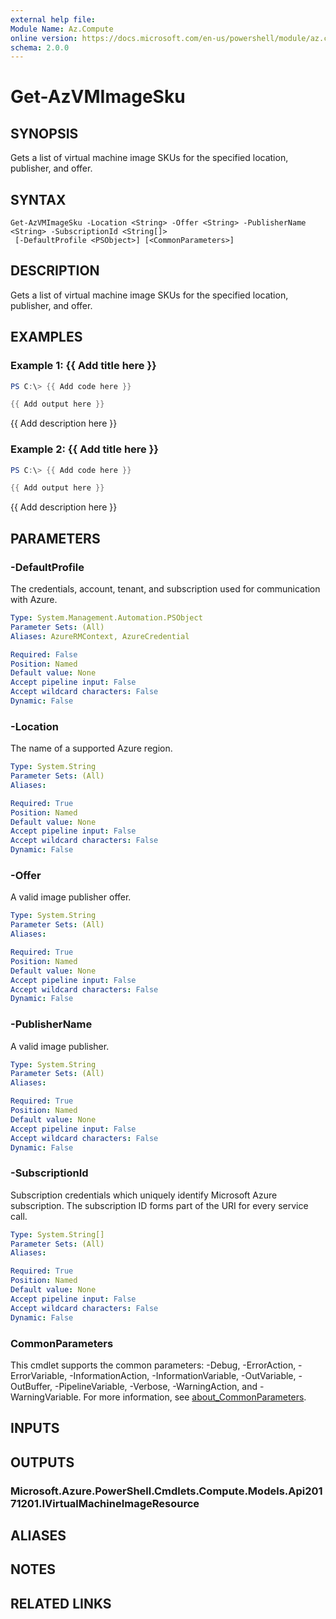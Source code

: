 ```yaml
---
external help file:
Module Name: Az.Compute
online version: https://docs.microsoft.com/en-us/powershell/module/az.compute/get-azvmimagesku
schema: 2.0.0
---
```


# Get-AzVMImageSku

## SYNOPSIS
Gets a list of virtual machine image SKUs for the specified location, publisher, and offer.

## SYNTAX

```
Get-AzVMImageSku -Location <String> -Offer <String> -PublisherName <String> -SubscriptionId <String[]>
 [-DefaultProfile <PSObject>] [<CommonParameters>]
```

## DESCRIPTION
Gets a list of virtual machine image SKUs for the specified location, publisher, and offer.

## EXAMPLES

### Example 1: {{ Add title here }}
```powershell
PS C:\> {{ Add code here }}

{{ Add output here }}
```

{{ Add description here }}

### Example 2: {{ Add title here }}
```powershell
PS C:\> {{ Add code here }}

{{ Add output here }}
```

{{ Add description here }}

## PARAMETERS

### -DefaultProfile
The credentials, account, tenant, and subscription used for communication with Azure.

```yaml
Type: System.Management.Automation.PSObject
Parameter Sets: (All)
Aliases: AzureRMContext, AzureCredential

Required: False
Position: Named
Default value: None
Accept pipeline input: False
Accept wildcard characters: False
Dynamic: False
```

### -Location
The name of a supported Azure region.

```yaml
Type: System.String
Parameter Sets: (All)
Aliases:

Required: True
Position: Named
Default value: None
Accept pipeline input: False
Accept wildcard characters: False
Dynamic: False
```

### -Offer
A valid image publisher offer.

```yaml
Type: System.String
Parameter Sets: (All)
Aliases:

Required: True
Position: Named
Default value: None
Accept pipeline input: False
Accept wildcard characters: False
Dynamic: False
```

### -PublisherName
A valid image publisher.

```yaml
Type: System.String
Parameter Sets: (All)
Aliases:

Required: True
Position: Named
Default value: None
Accept pipeline input: False
Accept wildcard characters: False
Dynamic: False
```

### -SubscriptionId
Subscription credentials which uniquely identify Microsoft Azure subscription.
The subscription ID forms part of the URI for every service call.

```yaml
Type: System.String[]
Parameter Sets: (All)
Aliases:

Required: True
Position: Named
Default value: None
Accept pipeline input: False
Accept wildcard characters: False
Dynamic: False
```

### CommonParameters
This cmdlet supports the common parameters: -Debug, -ErrorAction, -ErrorVariable, -InformationAction, -InformationVariable, -OutVariable, -OutBuffer, -PipelineVariable, -Verbose, -WarningAction, and -WarningVariable. For more information, see [about_CommonParameters](http://go.microsoft.com/fwlink/?LinkID=113216).

## INPUTS

## OUTPUTS

### Microsoft.Azure.PowerShell.Cmdlets.Compute.Models.Api20171201.IVirtualMachineImageResource

## ALIASES

## NOTES

## RELATED LINKS

